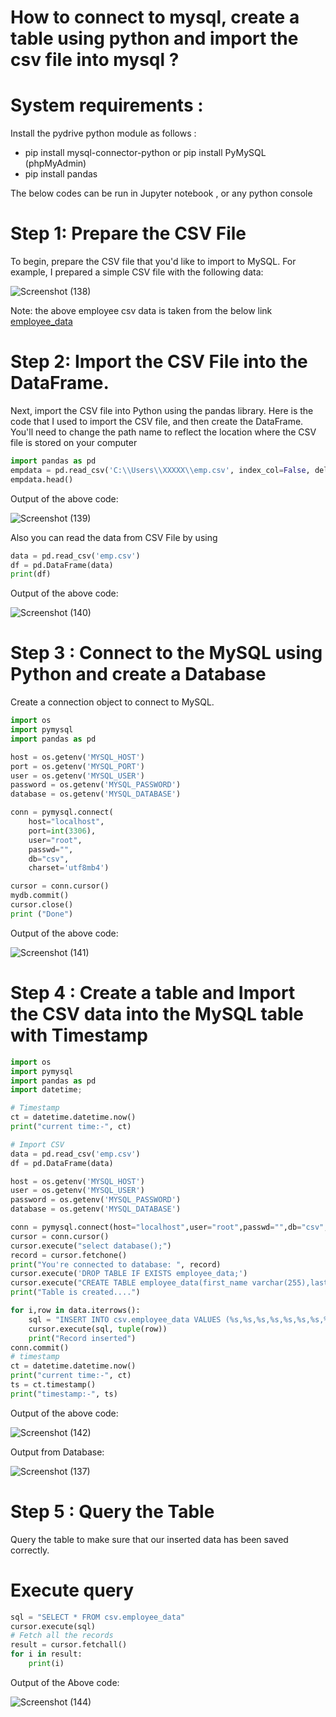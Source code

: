 # How to connect to mysql, create a table using python and import the csv file into mysql ?

# System requirements :
Install the pydrive python module as follows :

* pip install mysql-connector-python or pip install PyMySQL (phpMyAdmin)
* pip install pandas

The below codes can be run in Jupyter notebook , or any python console


# Step 1: Prepare the CSV File

To begin, prepare the CSV file that you'd like to import to MySQL. For example, I prepared a simple CSV file with the following data:

![Screenshot (138)](https://user-images.githubusercontent.com/85709371/146887468-78fff29a-4f94-45a9-b385-9015f373cbdf.png)

Note: the above employee csv data is taken from the below link <a href="https://www.briandunning.com/sample-data/">employee_data</a>

# Step 2: Import the CSV File into the DataFrame.
Next, import the CSV file into Python using the pandas library. Here is the code that I used to import the CSV file, and then create the DataFrame. You'll need to change the path name to reflect the location where the CSV file is stored on your computer

```python
import pandas as pd
empdata = pd.read_csv('C:\\Users\\XXXXX\\emp.csv', index_col=False, delimiter = ',')
empdata.head()
```
Output of the above code:

![Screenshot (139)](https://user-images.githubusercontent.com/85709371/146893846-aad5d2c4-62cc-41e1-8164-082c296a2e16.png)

Also you can read the data from CSV File by using

```python
data = pd.read_csv('emp.csv')
df = pd.DataFrame(data)
print(df)
```
Output of the above code:

![Screenshot (140)](https://user-images.githubusercontent.com/85709371/146894479-69c42b4f-56dc-4af9-89d6-a94f4d23abdc.png)

# Step 3 : Connect to the MySQL using Python and create a Database
Create a connection object to connect to MySQL.
```python
import os
import pymysql
import pandas as pd

host = os.getenv('MYSQL_HOST')
port = os.getenv('MYSQL_PORT')
user = os.getenv('MYSQL_USER')
password = os.getenv('MYSQL_PASSWORD')
database = os.getenv('MYSQL_DATABASE')

conn = pymysql.connect(
    host="localhost",
    port=int(3306),
    user="root",
    passwd="",
    db="csv",
    charset='utf8mb4')

cursor = conn.cursor()
mydb.commit()
cursor.close()
print ("Done")
```
Output of the above code:

![Screenshot (141)](https://user-images.githubusercontent.com/85709371/146895770-405c598f-e98f-47a2-8b85-0db97dfd188d.png)

# Step 4 : Create a table and Import the CSV data into the MySQL table with Timestamp

```python
import os
import pymysql
import pandas as pd
import datetime;

# Timestamp
ct = datetime.datetime.now()
print("current time:-", ct)

# Import CSV
data = pd.read_csv('emp.csv')
df = pd.DataFrame(data)

host = os.getenv('MYSQL_HOST')
user = os.getenv('MYSQL_USER')
password = os.getenv('MYSQL_PASSWORD')
database = os.getenv('MYSQL_DATABASE')

conn = pymysql.connect(host="localhost",user="root",passwd="",db="csv",charset='utf8mb4')
cursor = conn.cursor()
cursor.execute("select database();")
record = cursor.fetchone()
print("You're connected to database: ", record)
cursor.execute('DROP TABLE IF EXISTS employee_data;')
cursor.execute("CREATE TABLE employee_data(first_name varchar(255),last_name varchar(255),company_name varchar(255),address varchar(255),city varchar(255),county varchar(255),state varchar(255),zip int,phone1 varchar(255),phone2 varchar(255),email varchar(255),web varchar(255))")
print("Table is created....") 

for i,row in data.iterrows():
    sql = "INSERT INTO csv.employee_data VALUES (%s,%s,%s,%s,%s,%s,%s,%s,%s,%s,%s,%s)"
    cursor.execute(sql, tuple(row))
    print("Record inserted")
conn.commit()
# timestamp
ct = datetime.datetime.now()
print("current time:-", ct) 
ts = ct.timestamp()
print("timestamp:-", ts)
```
Output of the above code:

![Screenshot (142)](https://user-images.githubusercontent.com/85709371/146897059-8d72b135-49d4-49a0-b012-3aa138f08e08.png)

Output from Database:

![Screenshot (137)](https://user-images.githubusercontent.com/85709371/146897154-f94fb37b-1cea-4065-a3b1-52c274fb04fd.png)

# Step 5 : Query the Table
Query the table to make sure that our inserted data has been saved correctly.


# Execute query
```python
sql = "SELECT * FROM csv.employee_data"
cursor.execute(sql)
# Fetch all the records
result = cursor.fetchall()
for i in result:
    print(i)
```

Output of the Above code:

![Screenshot (144)](https://user-images.githubusercontent.com/85709371/146897800-1b9b2f3d-be91-40ee-a908-b40818256592.png)
